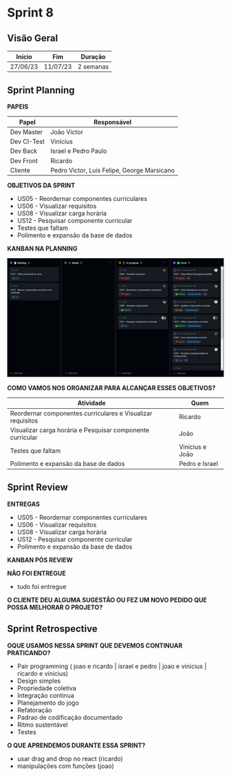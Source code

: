 # Sprint 8

## Visão Geral

|  Início  |   Fim    |  Duração  |
| :------: | :------: | :-------: |
| 27/06/23 | 11/07/23 | 2 semanas |

## Sprint Planning
**PAPEIS**

| Papel       | Responsável                                 |
| ----------- | ------------------------------------------- |
| Dev Master  | João Victor                                 |
| Dev CI-Test | Vinicius                                    |
| Dev Back    | Israel e Pedro Paulo                        |
| Dev Front   | Ricardo                                     |
| Cliente     | Pedro Victor, Luis Felipe, George Marsicano |


**OBJETIVOS DA SPRINT**

- US05 - Reordernar componentes curriculares
- US06 - Visualizar requisitos
- US08 - Visualizar carga horária
- US12 - Pesquisar componente curricular
- Testes que faltam
- Polimento e expansão da base de dados

**KANBAN NA PLANNING**

![1](docs/../../img/planning_8.jpeg)

**COMO VAMOS NOS ORGANIZAR PARA ALCANÇAR ESSES OBJETIVOS?**

| Atividade                                                   | Quem            |
| ----------------------------------------------------------- | --------------- |
| Reordernar componentes curriculares e Visualizar requisitos | Ricardo         |
| Visualizar carga horária e Pesquisar componente curricular  | João            |
| Testes que faltam                                           | Vinicius e João |
| Polimento e expansão da base de dados                       | Pedro e Israel  |


## Sprint Review
**ENTREGAS**
- US05 - Reordernar componentes curriculares
- US06 - Visualizar requisitos
- US08 - Visualizar carga horária
- US12 - Pesquisar componente curricular
- Polimento e expansão da base de dados

**KANBAN PÓS REVIEW**
<!-- ![1](docs/../../img/done_8.jpeg) -->
<!-- Remover comentario depois que o done_8.jpeg existir -->


**NÃO FOI ENTREGUE**
- tudo foi entregue

**O CLIENTE DEU ALGUMA SUGESTÃO OU FEZ UM NOVO PEDIDO QUE POSSA MELHORAR O PROJETO?**


## Sprint Retrospective
**OQUE USAMOS NESSA SPRINT QUE DEVEMOS CONTINUAR PRATICANDO?**
- Pair programming ( joao e ricardo | israel e pedro | joao e vinicius | ricardo e vinicius)
- Design simples
- Propriedade coletiva
- Integração continua
- Planejamento do jogo
- Refatoração
- Padrao de codificação documentado
- Ritmo sustentável
- Testes
    
**O QUE APRENDEMOS DURANTE ESSA SPRINT?**
- usar drag and drop no react (ricardo)
- manipulações com funções (joao)
